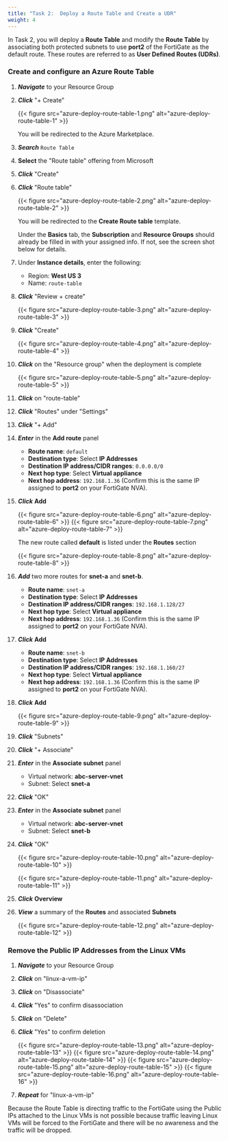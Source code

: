 ```yaml
---
title: "Task 2:  Deploy a Route Table and Create a UDR"
weight: 4
---
```


In Task 2, you will deploy a **Route Table** and modify the **Route Table** by associating both protected subnets to use **port2** of the FortiGate as the default route. These routes are referred to as **User Defined Routes (UDRs)**.

### Create and configure an Azure Route Table

1. ***Navigate*** to your Resource Group

1. ***Click*** "+ Create"

    {{< figure src="azure-deploy-route-table-1.png" alt="azure-deploy-route-table-1" >}}

    You will be redirected to the Azure Marketplace.

1. ***Search*** `Route Table`

1. **Select** the "Route table" offering from Microsoft

1. ***Click*** "Create"

1. ***Click*** "Route table"

    {{< figure src="azure-deploy-route-table-2.png" alt="azure-deploy-route-table-2" >}}

    You will be redirected to the **Create Route table** template.

    Under the **Basics** tab, the **Subscription** and **Resource Groups** should already be filled in with your assigned info.  If not, see the screen shot below for details.

1. Under **Instance details**, enter the following:
    - Region: **West US 3**
    - Name: `route-table`

1. ***Click*** "Review + create"

    {{< figure src="azure-deploy-route-table-3.png" alt="azure-deploy-route-table-3" >}}

1. ***Click*** "Create"

    {{< figure src="azure-deploy-route-table-4.png" alt="azure-deploy-route-table-4" >}}

1. ***Click*** on the "Resource group" when the deployment is complete

    {{< figure src="azure-deploy-route-table-5.png" alt="azure-deploy-route-table-5" >}}

1. ***Click*** on "route-table"

1. ***Click*** "Routes" under "Settings"

1. ***Click*** "+ Add"

1. ***Enter*** in the **Add route** panel

    - **Route name**:  `default`
    - **Destination type**:  Select **IP Addresses**
    - **Destination IP address/CIDR ranges**:  `0.0.0.0/0`
    - **Next hop type**: Select **Virtual appliance**
    - **Next hop address**:  `192.168.1.36`  (Confirm this is the same IP assigned to **port2** on your FortiGate NVA).

1. ***Click*** **Add**

    {{< figure src="azure-deploy-route-table-6.png" alt="azure-deploy-route-table-6" >}}
    {{< figure src="azure-deploy-route-table-7.png" alt="azure-deploy-route-table-7" >}}

    The new route called **default** is listed under the **Routes** section

    {{< figure src="azure-deploy-route-table-8.png" alt="azure-deploy-route-table-8" >}}

1. ***Add*** two more routes for **snet-a** and **snet-b**.

    - **Route name**:  `snet-a`
    - **Destination type**:  Select **IP Addresses**
    - **Destination IP address/CIDR ranges**:  `192.168.1.128/27`
    - **Next hop type**: Select **Virtual appliance**
    - **Next hop address**:  `192.168.1.36`  (Confirm this is the same IP assigned to **port2** on your FortiGate NVA).

1. ***Click*** **Add**

    - **Route name**:  `snet-b`
    - **Destination type**:  Select **IP Addresses**
    - **Destination IP address/CIDR ranges**:  `192.168.1.160/27`
    - **Next hop type**: Select **Virtual appliance**
    - **Next hop address**:  `192.168.1.36`  (Confirm this is the same IP assigned to **port2** on your FortiGate NVA).

1. ***Click*** **Add**

    {{< figure src="azure-deploy-route-table-9.png" alt="azure-deploy-route-table-9" >}}

1. ***Click*** "Subnets"

1. ***Click*** "+ Associate"

1. ***Enter*** in the **Associate subnet** panel

    - Virtual network:  **abc-server-vnet**
    - Subnet: Select **snet-a**

1. ***Click*** "OK"

1. ***Enter*** in the **Associate subnet** panel

    - Virtual network:  **abc-server-vnet**
    - Subnet: Select **snet-b**

1. ***Click*** "OK"

    {{< figure src="azure-deploy-route-table-10.png" alt="azure-deploy-route-table-10" >}}

    {{< figure src="azure-deploy-route-table-11.png" alt="azure-deploy-route-table-11" >}}

1. ***Click*** **Overview**

1. ***View*** a summary of the **Routes** and associated **Subnets**

    {{< figure src="azure-deploy-route-table-12.png" alt="azure-deploy-route-table-12" >}}

### Remove the Public IP Addresses from the Linux VMs

1. ***Navigate*** to your Resource Group

1. ***Click*** on "linux-a-vm-ip"

1. ***Click*** on "Disassociate"

1. ***Click*** "Yes" to confirm disassociation

1. ***Click*** on "Delete"

1. ***Click*** "Yes" to confirm deletion

    {{< figure src="azure-deploy-route-table-13.png" alt="azure-deploy-route-table-13" >}}
    {{< figure src="azure-deploy-route-table-14.png" alt="azure-deploy-route-table-14" >}}
    {{< figure src="azure-deploy-route-table-15.png" alt="azure-deploy-route-table-15" >}}
    {{< figure src="azure-deploy-route-table-16.png" alt="azure-deploy-route-table-16" >}}

1. ***Repeat*** for "linux-a-vm-ip"

Because the Route Table is directing traffic to the FortiGate using the Public IPs attached to the Linux VMs is not possible because traffic leaving Linux VMs will be forced to the FortiGate and there will be no awareness and the traffic will be dropped.
